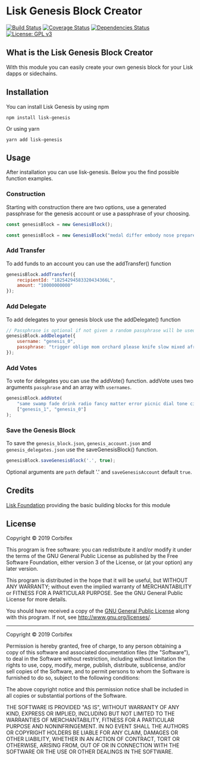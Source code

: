 # Lisk Genesis Block Creator
[![Build Status](https://travis-ci.org/corbifex/lisk-genesis.svg?branch=master)](https://travis-ci.org/corbifex/lisk-genesis)
[![Coverage Status](https://img.shields.io/codecov/c/github/corbifex/lisk-genesis.svg)](https://codecov.io/gh/corbifex/lisk-genesis/list/master/)
[![Dependencies Status](https://david-dm.org/corbifex/lisk-genesis.svg)](https://david-dm.org/corbifex/lisk-genesis)
[![License: GPL v3](https://img.shields.io/badge/License-GPL%20v3-blue.svg)](http://www.gnu.org/licenses/gpl-3.0)

## What is the Lisk Genesis Block Creator
With this module you can easily create your own genesis block for your Lisk dapps or sidechains.

## Installation
You can install Lisk Genesis by using npm
```
npm install lisk-genesis
```
Or using yarn
```
yarn add lisk-genesis
```

## Usage
After installation you can use lisk-genesis. Below you the find possible function examples.

### Construction
Starting with construction there are two options, use a generated passphrase for the genesis account or use a passphrase of your choosing.
```js
const genesisBlock = new GenesisBlock();
```
```js
const genesisBlock = new GenesisBlock("medal differ embody nose prepare inherit popular allow pizza design youth more");
```

### Add Transfer
To add funds to an account you can use the addTransfer() function
```js
genesisBlock.addTransfer({
    recipientId: "18254294583320434366L",
    amount: "10000000000"
});
```

### Add Delegate
To add delegates to your genesis block use the addDelegate() function
```js
// Passphrase is optional if not given a random passphrase will be used and saved to genesis_delegates.json
genesisBlock.addDelegate({
    username: "genesis_0",
    passphrase: "trigger oblige mom orchard please knife slow mixed afraid until suspect setup"
});
```

### Add Votes
To vote for delegates you can use the addVote() function.
addVote uses two arguments `passphrase` and an array with `usernames`.

```js
genesisBlock.addVote(
    "same swamp fade drink radio fancy matter error picnic dial tone cinnamon",
    ["genesis_1", "genesis_0"]
);
```

### Save the Genesis Block
To save the `genesis_block.json`, `genesis_account.json` and `genesis_delegates.json` use the saveGenesisBlock() function.
```js
genesisBlock.saveGenesisBlock('.', true);
```
Optional arguments are `path` default '.' and `saveGenesisAccount` default `true`.

## Credits
[Lisk Foundation](https://github.com/LiskHQ/lisk-sdk) providing the basic building blocks for this module

## License

Copyright © 2019 Corbifex

This program is free software: you can redistribute it and/or modify it under the terms of the GNU General Public License as published by the Free Software Foundation, either version 3 of the License, or (at your option) any later version.

This program is distributed in the hope that it will be useful, but WITHOUT ANY WARRANTY; without even the implied warranty of MERCHANTABILITY or FITNESS FOR A PARTICULAR PURPOSE. See the GNU General Public License for more details.

You should have received a copy of the [GNU General Public License](https://github.com/corbifex/lisk-genesis/tree/master/LICENSE) along with this program. If not, see <http://www.gnu.org/licenses/>.

---

Copyright © 2019 Corbifex

Permission is hereby granted, free of charge, to any person obtaining a copy of this software and associated documentation files (the "Software"), to deal in the Software without restriction, including without limitation the rights to use, copy, modify, merge, publish, distribute, sublicense, and/or sell copies of the Software, and to permit persons to whom the Software is furnished to do so, subject to the following conditions:

The above copyright notice and this permission notice shall be included in all copies or substantial portions of the Software.

THE SOFTWARE IS PROVIDED "AS IS", WITHOUT WARRANTY OF ANY KIND, EXPRESS OR IMPLIED, INCLUDING BUT NOT LIMITED TO THE WARRANTIES OF MERCHANTABILITY, FITNESS FOR A PARTICULAR PURPOSE AND NONINFRINGEMENT. IN NO EVENT SHALL THE AUTHORS OR COPYRIGHT HOLDERS BE LIABLE FOR ANY CLAIM, DAMAGES OR OTHER LIABILITY, WHETHER IN AN ACTION OF CONTRACT, TORT OR OTHERWISE, ARISING FROM, OUT OF OR IN CONNECTION WITH THE SOFTWARE OR THE USE OR OTHER DEALINGS IN THE SOFTWARE.
